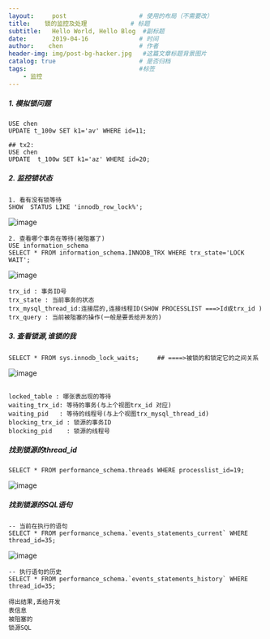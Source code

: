```yaml
---
layout:     post                    # 使用的布局（不需要改）
title:    锁的监控及处理            # 标题 
subtitle:   Hello World, Hello Blog  #副标题
date:       2019-04-16              # 时间
author:    chen                     # 作者
header-img: img/post-bg-hacker.jpg   #这篇文章标题背景图片
catalog: true                       # 是否归档
tags:                               #标签
    - 监控
---
```




##### 1. 模拟锁问题

```
USE chen
UPDATE t_100w SET k1='av' WHERE id=11;

## tx2:
USE chen
UPDATE  t_100w SET k1='az' WHERE id=20;
```

##### 2. 监控锁状态

```
1. 看有没有锁等待
SHOW  STATUS LIKE 'innodb_row_lock%';
```

![image](img/锁1.png)

```
2. 查看哪个事务在等待(被阻塞了)
USE information_schema
SELECT * FROM information_schema.INNODB_TRX WHERE trx_state='LOCK WAIT';
```

![image](img/锁2.png)

```
trx_id : 事务ID号
trx_state : 当前事务的状态
trx_mysql_thread_id:连接层的,连接线程ID(SHOW PROCESSLIST ===>Id或trx_id )
trx_query : 当前被阻塞的操作(一般是要丢给开发的)
```
##### 3. 查看锁源,谁锁的我

```
SELECT * FROM sys.innodb_lock_waits;     ## ====>被锁的和锁定它的之间关系
```

![image](img/锁3.png)

```

locked_table : 哪张表出现的等待 
waiting_trx_id: 等待的事务(与上个视图trx_id 对应)
waiting_pid   : 等待的线程号(与上个视图trx_mysql_thread_id)
blocking_trx_id : 锁源的事务ID 
blocking_pid    : 锁源的线程号
```

##### 找到锁源的thread_id


```
SELECT * FROM performance_schema.threads WHERE processlist_id=19;
```
![image](img/锁4.png)

##### 找到锁源的SQL语句


```
-- 当前在执行的语句
SELECT * FROM performance_schema.`events_statements_current` WHERE thread_id=35;
```

![image](img/锁5.png)

```
-- 执行语句的历史
SELECT * FROM performance_schema.`events_statements_history` WHERE thread_id=35;

得出结果,丢给开发
表信息 
被阻塞的
锁源SQL

```



